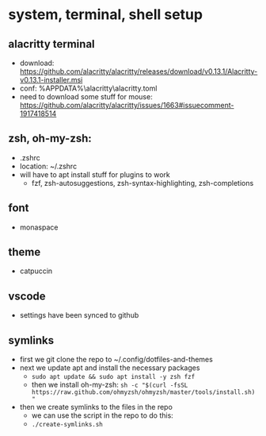 # system, terminal, shell setup

## alacritty terminal

- download: https://github.com/alacritty/alacritty/releases/download/v0.13.1/Alacritty-v0.13.1-installer.msi
- conf: %APPDATA%\alacritty\alacritty.toml
- need to download some stuff for mouse: https://github.com/alacritty/alacritty/issues/1663#issuecomment-1917418514

## zsh, oh-my-zsh:

- .zshrc
- location: ~/.zshrc
- will have to apt install stuff for plugins to work
  - fzf, zsh-autosuggestions, zsh-syntax-highlighting, zsh-completions

## font

- monaspace

## theme

- catpuccin

## vscode

- settings have been synced to github

## symlinks

- first we git clone the repo to ~/.config/dotfiles-and-themes
- next we update apt and install the necessary packages
  - `sudo apt update && sudo apt install -y zsh fzf`
  - then we install oh-my-zsh: `sh -c "$(curl -fsSL https://raw.github.com/ohmyzsh/ohmyzsh/master/tools/install.sh)"`
- then we create symlinks to the files in the repo
  - we can use the script in the repo to do this:
  - `./create-symlinks.sh`
